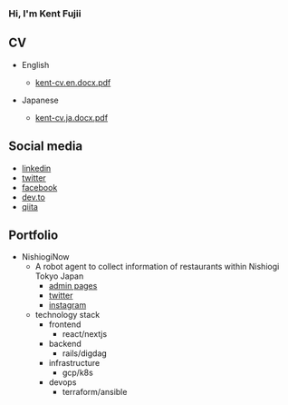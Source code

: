 ### Hi, I'm Kent Fujii

## CV

- English
    - [kent-cv.en.docx.pdf](https://github.com/KentFujii/KentFujii/files/8693228/kent-cv.docx.pdf)

- Japanese
    - [kent-cv.ja.docx.pdf](https://github.com/KentFujii/KentFujii/files/8693229/docx.pdf)



## Social media

- [linkedin](https://www.linkedin.com/in/KentFujii/)
- [twitter](https://mobile.twitter.com/studies)
- [facebook](https://www.facebook.com/kent.fujii/)
- [dev.to](https://dev.to/kentfujii)
- [qiita](https://qiita.com/KentFujii)

## Portfolio

- NishiogiNow
    - A robot agent to collect information of restaurants within Nishiogi Tokyo Japan
        - [admin pages](https://nishiogi-now.com/admin/login)
        - [twitter](https://twitter.com/nishiogi_now)
        - [instagram](https://www.instagram.com/nishiogi_now/)
    - technology stack
        - frontend
            - react/nextjs
        - backend
            - rails/digdag
        - infrastructure
            - gcp/k8s
        - devops
            - terraform/ansible
